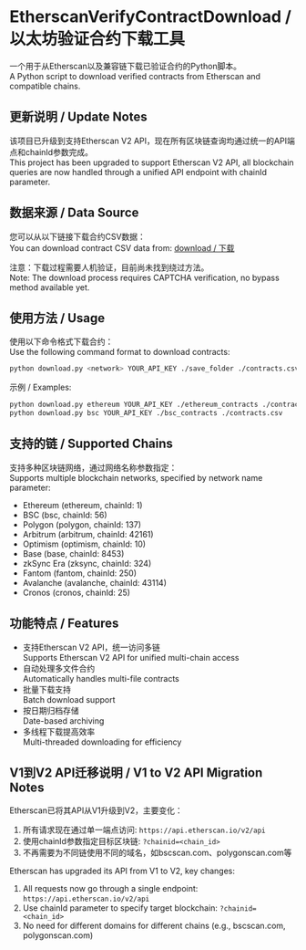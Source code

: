 # EtherscanVerifyContractDownload / 以太坊验证合约下载工具

一个用于从Etherscan以及兼容链下载已验证合约的Python脚本。  
A Python script to download verified contracts from Etherscan and compatible chains.

## 更新说明 / Update Notes
该项目已升级到支持Etherscan V2 API，现在所有区块链查询均通过统一的API端点和chainId参数完成。  
This project has been upgraded to support Etherscan V2 API, all blockchain queries are now handled through a unified API endpoint with chainId parameter.

## 数据来源 / Data Source
您可以从以下链接下载合约CSV数据：  
You can download contract CSV data from:
[download / 下载](https://etherscan.io/myapikey_stats?apikey={YOUR_API_KEY})

注意：下载过程需要人机验证，目前尚未找到绕过方法。  
Note: The download process requires CAPTCHA verification, no bypass method available yet.

## 使用方法 / Usage
使用以下命令格式下载合约：  
Use the following command format to download contracts:

```bash
python download.py <network> YOUR_API_KEY ./save_folder ./contracts.csv
```

示例 / Examples:
```bash
python download.py ethereum YOUR_API_KEY ./ethereum_contracts ./contracts.csv
python download.py bsc YOUR_API_KEY ./bsc_contracts ./contracts.csv
```

## 支持的链 / Supported Chains
支持多种区块链网络，通过网络名称参数指定：  
Supports multiple blockchain networks, specified by network name parameter:

- Ethereum (ethereum, chainId: 1)
- BSC (bsc, chainId: 56)
- Polygon (polygon, chainId: 137)
- Arbitrum (arbitrum, chainId: 42161)
- Optimism (optimism, chainId: 10)
- Base (base, chainId: 8453)
- zkSync Era (zksync, chainId: 324)
- Fantom (fantom, chainId: 250)
- Avalanche (avalanche, chainId: 43114)
- Cronos (cronos, chainId: 25)

## 功能特点 / Features
- 支持Etherscan V2 API，统一访问多链  
  Supports Etherscan V2 API for unified multi-chain access
- 自动处理多文件合约  
  Automatically handles multi-file contracts
- 批量下载支持  
  Batch download support
- 按日期归档存储  
  Date-based archiving
- 多线程下载提高效率  
  Multi-threaded downloading for efficiency

## V1到V2 API迁移说明 / V1 to V2 API Migration Notes
Etherscan已将其API从V1升级到V2，主要变化：

1. 所有请求现在通过单一端点访问: `https://api.etherscan.io/v2/api`
2. 使用chainId参数指定目标区块链: `?chainid=<chain_id>`
3. 不再需要为不同链使用不同的域名，如bscscan.com、polygonscan.com等

Etherscan has upgraded its API from V1 to V2, key changes:

1. All requests now go through a single endpoint: `https://api.etherscan.io/v2/api`
2. Use chainId parameter to specify target blockchain: `?chainid=<chain_id>`
3. No need for different domains for different chains (e.g., bscscan.com, polygonscan.com)
